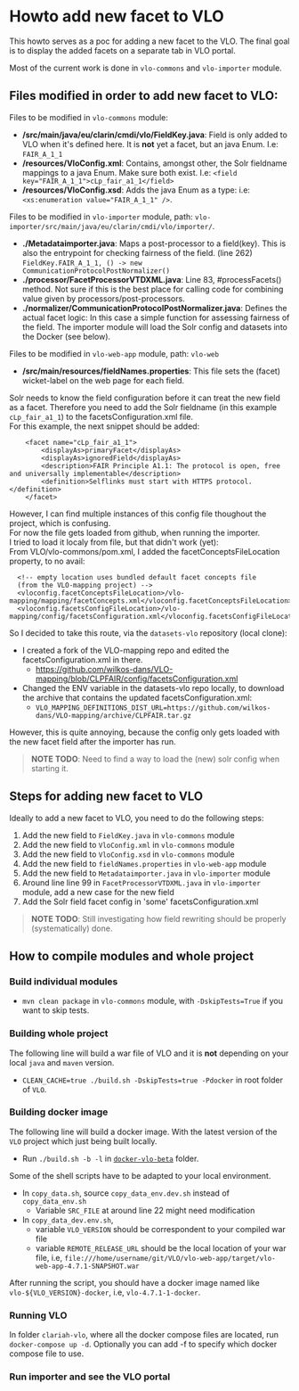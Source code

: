 # Howto add new facet to VLO

This howto serves as a poc for adding a new facet to the VLO. The final goal is to display the added facets on a 
separate tab in VLO portal. 

Most of the current work is done in `vlo-commons` and `vlo-importer` module.  

## Files modified in order to add new facet to VLO: 
Files to be modified in `vlo-commons` module:
- **/src/main/java/eu/clarin/cmdi/vlo/FieldKey.java**: Field is only added to VLO when it's defined here. It is **not** yet a facet, but an java Enum. I.e: `FAIR_A_1_1`
- **/resources/VloConfig.xml**: Contains, amongst other, the Solr fieldname mappings to a java Enum. Make sure both exist. I.e: `<field key="FAIR_A_1_1">cLp_fair_a1_1</field>`
- **/resources/VloConfig.xsd**: Adds the java Enum as a type: i.e: `<xs:enumeration value="FAIR_A_1_1" />`. 

Files to be modified in `vlo-importer` module, path: `vlo-importer/src/main/java/eu/clarin/cmdi/vlo/importer/`.
- **./Metadataimporter.java**: Maps a post-processor to a field(key). This is also the entrypoint for checking fairness of the field. (line 262) `FieldKey.FAIR_A_1_1, () -> new CommunicationProtocolPostNormalizer()`
- **./processor/FacetProcessorVTDXML.java**: Line 83, #processFacets() method. Not sure if this is the best place for calling code for combining value given by processors/post-processors.
- **./normalizer/CommunicationProtocolPostNormalizer.java**: Defines the actual facet logic: In this case a simple function for assessing fairness of the field.
The importer module will load the Solr config and datasets into the Docker (see below).

Files to be modified in `vlo-web-app` module, path: `vlo-web`
- **/src/main/resources/fieldNames.properties**: This file sets the (facet) wicket-label on the web page for each field. 

Solr needs to know the field configuration before it can treat the new field as a facet. Therefore you need to add the Solr fieldname (in this example `cLp_fair_a1_1`) to the facetsConfiguration.xml file.   
For this example, the next snippet should be added:
```
    <facet name="cLp_fair_a1_1">
        <displayAs>primaryFacet</displayAs>
        <displayAs>ignoredField</displayAs>
        <description>FAIR Principle A1.1: The protocol is open, free and universally implementable</description>
        <definition>Selflinks must start with HTTPS protocol.</definition>
    </facet>
```
However, I can find multiple instances of this config file thoughout the project, which is confusing.   
For now the file gets loaded from github, when running the importer.   
I tried to load it localy from file, but that didn't work (yet):   
From VLO/vlo-commons/pom.xml, I added the facetConceptsFileLocation property, to no avail:
```
  <!-- empty location uses bundled default facet concepts file 
  (from the VLO-mapping project) -->
  <vloconfig.facetConceptsFileLocation>/vlo-mapping/mapping/facetConcepts.xml</vloconfig.facetConceptsFileLocation>
  <vloconfig.facetsConfigFileLocation>/vlo-mapping/config/facetsConfiguration.xml</vloconfig.facetsConfigFileLocation>
```
So I decided to take this route, via the `datasets-vlo` repository (local clone):
- I created a fork of the VLO-mapping repo and edited the facetsConfiguration.xml in there.
  - https://github.com/wilkos-dans/VLO-mapping/blob/CLPFAIR/config/facetsConfiguration.xml
- Changed the ENV variable in the datasets-vlo repo locally, to download the archive that contains the updated facetsConfiguration.xml:
  - `VLO_MAPPING_DEFINITIONS_DIST_URL=https://github.com/wilkos-dans/VLO-mapping/archive/CLPFAIR.tar.gz`
  
However, this is quite annoying, because the config only gets loaded with the new facet field after the importer has run.   
> **NOTE** **TODO**: Need to find a way to load the (new) solr config when starting it.


## Steps for adding new facet to VLO
Ideally to add a new facet to VLO, you need to do the following steps:
1. Add the new field to `FieldKey.java` in `vlo-commons` module
2. Add the new field to `VloConfig.xml` in `vlo-commons` module
3. Add the new field to `VloConfig.xsd` in `vlo-commons` module
4. Add the new field to `fieldNames.properties` in `vlo-web-app` module
5. Add the new field to `Metadataimporter.java` in `vlo-importer` module
6. Around line line 99 in `FacetProcessorVTDXML.java` in `vlo-importer` module, add a new case for the new field
7. Add the Solr field facet config in 'some' facetsConfiguration.xml

> **NOTE** **TODO**: Still investigating how field rewriting should be properly (systematically) done.

## How to compile modules and whole project
### Build individual modules
- `mvn clean package` in `vlo-commons` module, with `-DskipTests=True` if you want to skip tests. 

### Building whole project
The following line will build a war file of VLO and it is **not** depending on your local `java` and `maven` version.

- `CLEAN_CACHE=true ./build.sh -DskipTests=true -Pdocker` in root folder of `VLO`. 

### Building docker image
The following line will build a docker image. With the latest version of the `VLO` project which just being built locally.
- Run `./build.sh -b -l` in [`docker-vlo-beta`](../docker-vlo-beta) folder.

Some of the shell scripts have to be adapted to your local environment.
- In `copy_data.sh`, source `copy_data_env.dev.sh` instead of `copy_data_env.sh`
  - Variable `SRC_FILE` at around line 22 might need modification
- In `copy_data_dev.env.sh`, 
  - variable `VLO_VERSION` should be correspondent to your compiled war file
  - variable `REMOTE_RELEASE_URL` should be the local location of your war file, i.e, `file:///home/username/git/VLO/vlo-web-app/target/vlo-web-app-4.7.1-SNAPSHOT.war`

After running the script, you should have a docker image named like `vlo-${VLO_VERSION}-docker`, i.e, `vlo-4.7.1-1-docker`.

### Running VLO
In folder `clariah-vlo`, where all the docker compose files are located, run `docker-compose up -d`. Optionally you can add -f <location of docker compose file> to specify which docker compose file to use.

### Run importer and see the VLO portal


